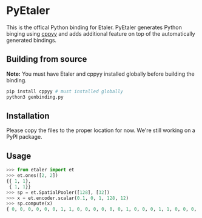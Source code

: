 # PyEtaler

This is the offical Python binding for Etaler. PyEtaler generates Python binging using [cppyy](https://cppyy.readthedocs.io/en/latest/) and adds additional feature on top of the automatically generated bindings.

## Building from source

**Note:** You must have Etaler and cppyy installed globally before building the binding.
```python
pip install cppyy # must installed globally
python3 genbinding.py
```

## Installation
Please copy the files to the proper location for now. We're still working on a PyPI package.

## Usage

```python
>>> from etaler import et
>>> et.ones([2, 2])
{{ 1, 1}, 
 { 1, 1}}
>>> sp = et.SpatialPooler([128], [32])
>>> x = et.encoder.scalar(0.1, 0, 1, 128, 12)
>>> sp.compute(x)
{ 0, 0, 0, 0, 0, 0, 1, 1, 0, 0, 0, 0, 0, 0, 1, 0, 0, 0, 1, 1, 0, 0, 0, 0, 0, 0, 0, 0, 0, 0, 1, 0}
```

